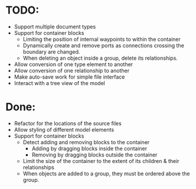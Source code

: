 
# TODO:
* Support multiple document types
* Support for container blocks
  * Limiting the position of internal waypoints to within the container
  * Dynamically create and remove ports as connections crossing the boundary are changed.
  * When deleting an object inside a group, delete its relationships.
* Allow conversion of one type element to another
* Allow conversion of one relationship to another
* Make auto-save work for simple file interface
* Interact with a tree view of the model


# Done:
* Refactor for the locations of the source files
* Allow styling of different model elements
* Support for container blocks
  * Detect adding and removing blocks to the container
    * Adding by dragging blocks inside the container
    * Removing by dragging blocks outside the container
  * Limit the size of the container to the extent of its children & their relationships
  * When objects are added to a group, they must be ordered above the group.

